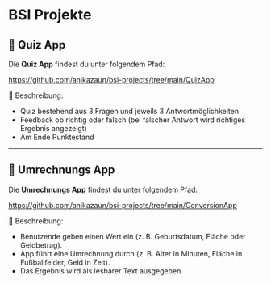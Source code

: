 # BSI Projekte

## 📱 Quiz App

Die **Quiz App** findest du unter folgendem Pfad:

https://github.com/anikazaun/bsi-projects/tree/main/QuizApp

📄 Beschreibung:
- Quiz bestehend aus 3 Fragen und jeweils 3 Antwortmöglichkeiten
- Feedback ob richtig oder falsch (bei falscher Antwort wird richtiges Ergebnis angezeigt)
- Am Ende Punktestand

---

## 🔄 Umrechnungs App

Die **Umrechnungs App** findest du unter folgendem Pfad:

https://github.com/anikazaun/bsi-projects/tree/main/ConversionApp

📄 Beschreibung:
- Benutzende geben einen Wert ein (z. B. Geburtsdatum, Fläche oder Geldbetrag).
- App führt eine Umrechnung durch (z. B. Alter in Minuten, Fläche in Fußballfelder, Geld in Zeit).
- Das Ergebnis wird als lesbarer Text ausgegeben.

